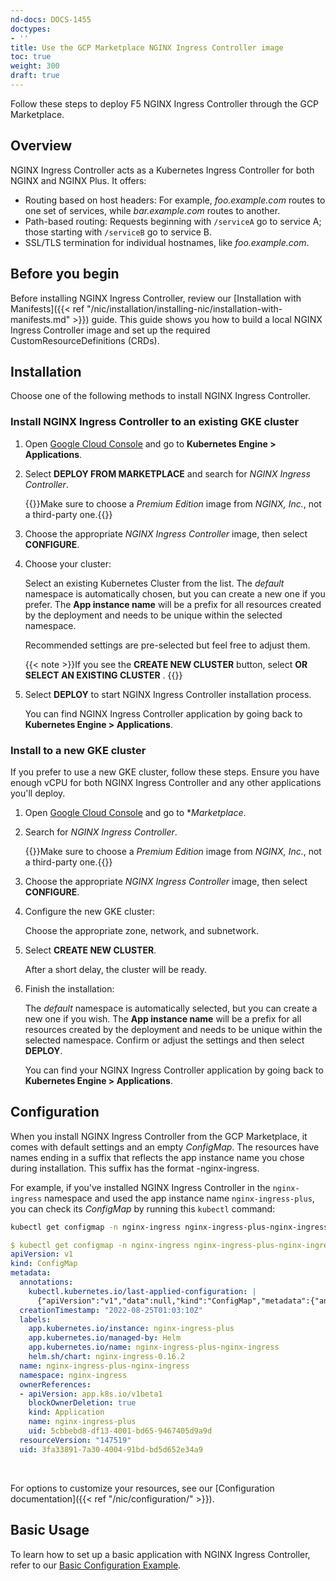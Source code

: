 ```yaml
---
nd-docs: DOCS-1455
doctypes:
- ''
title: Use the GCP Marketplace NGINX Ingress Controller image
toc: true
weight: 300
draft: true
---
```


Follow these steps to deploy F5 NGINX Ingress Controller through the GCP Marketplace.

## Overview

NGINX Ingress Controller acts as a Kubernetes Ingress Controller for both NGINX and NGINX Plus. It offers:

- Routing based on host headers: For example, _foo.example.com_ routes to one set of services, while _bar.example.com_ routes to another.
- Path-based routing: Requests beginning with `/serviceA` go to service A; those starting with `/serviceB` go to service B.
- SSL/TLS termination for individual hostnames, like _foo.example.com_.

## Before you begin

Before installing NGINX Ingress Controller, review our [Installation with Manifests]({{< ref "/nic/installation/installing-nic/installation-with-manifests.md" >}}) guide. This guide shows you how to build a local NGINX Ingress Controller image and set up the required CustomResourceDefinitions (CRDs).

## Installation

Choose one of the following methods to install NGINX Ingress Controller.

### Install NGINX Ingress Controller to an existing GKE cluster

1. Open [Google Cloud Console](https://console.cloud.google.com/) and go to **Kubernetes Engine > Applications**.

2. Select **DEPLOY FROM MARKETPLACE** and search for *NGINX Ingress Controller*.

   {{<note>}}Make sure to choose a _Premium Edition_ image from _NGINX, Inc._, not a third-party one.{{</note>}}

3. Choose the appropriate *NGINX Ingress Controller* image, then select **CONFIGURE**.

4. Choose your cluster:

   Select an existing Kubernetes Cluster from the list. The _default_ namespace is automatically chosen, but you can create a new one if you prefer. The **App instance name** will be a prefix for all resources created by the deployment and needs to be unique within the selected namespace.

   Recommended settings are pre-selected but feel free to adjust them.

   {{< note >}}If you see the **CREATE NEW CLUSTER** button, select **OR SELECT AN EXISTING CLUSTER** . {{</note>}}

5. Select **DEPLOY** to start NGINX Ingress Controller installation process.

   You can find NGINX Ingress Controller application by going back to **Kubernetes Engine > Applications**.

### Install to a new GKE cluster

If you prefer to use a new GKE cluster, follow these steps. Ensure you have enough vCPU for both NGINX Ingress Controller and any other applications you'll deploy.

1. Open [Google Cloud Console](https://console.cloud.google.com/) and go to **Marketplace*.
2. Search for *NGINX Ingress Controller*.

   {{<note>}}Make sure to choose a _Premium Edition_ image from _NGINX, Inc._, not a third-party one.{{</note>}}

3. Choose the appropriate *NGINX Ingress Controller* image, then select **CONFIGURE**.

4. Configure the new GKE cluster:

   Choose the appropriate zone, network, and subnetwork.

5. Select **CREATE NEW CLUSTER**.

   After a short delay, the cluster will be ready.

6. Finish the installation:

   The _default_ namespace is automatically selected, but you can create a new one if you wish. The **App instance name** will be a prefix for all resources created by the deployment and needs to be unique within the selected namespace. Confirm or adjust the settings and then select **DEPLOY**.

   You can find your NGINX Ingress Controller application by going back to **Kubernetes Engine > Applications**.

## Configuration

When you install NGINX Ingress Controller from the GCP Marketplace, it comes with default settings and an empty *ConfigMap*. The resources have names ending in a suffix that reflects the app instance name you chose during installation. This suffix has the format <app-instance-name>-nginx-ingress.

For example, if you've installed NGINX Ingress Controller in the `nginx-ingress` namespace and used the app instance name `nginx-ingress-plus`, you can check its _ConfigMap_ by running this `kubectl` command:

```bash
kubectl get configmap -n nginx-ingress nginx-ingress-plus-nginx-ingress -o yaml
```

``` yaml
$ kubectl get configmap -n nginx-ingress nginx-ingress-plus-nginx-ingress -o yaml
apiVersion: v1
kind: ConfigMap
metadata:
  annotations:
    kubectl.kubernetes.io/last-applied-configuration: |
      {"apiVersion":"v1","data":null,"kind":"ConfigMap","metadata":{"annotations":{},"labels":{"app.kubernetes.io/instance":"nginx-ingress-plus","app.kubernetes.io/managed-by":"Helm","app.kubernetes.io/name":"nginx-ingress-plus-nginx-ingress","helm.sh/chart":"nginx-ingress-0.16.2"},"name":"nginx-ingress-plus-nginx-ingress","namespace":"nginx-ingress","ownerReferences":[{"apiVersion":"app.k8s.io/v1beta1","blockOwnerDeletion":true,"kind":"Application","name":"nginx-ingress-plus","uid":"5cbbebd8-df13-4001-bd65-9467405d9a9d"}]}}
  creationTimestamp: "2022-08-25T01:03:10Z"
  labels:
    app.kubernetes.io/instance: nginx-ingress-plus
    app.kubernetes.io/managed-by: Helm
    app.kubernetes.io/name: nginx-ingress-plus-nginx-ingress
    helm.sh/chart: nginx-ingress-0.16.2
  name: nginx-ingress-plus-nginx-ingress
  namespace: nginx-ingress
  ownerReferences:
  - apiVersion: app.k8s.io/v1beta1
    blockOwnerDeletion: true
    kind: Application
    name: nginx-ingress-plus
    uid: 5cbbebd8-df13-4001-bd65-9467405d9a9d
  resourceVersion: "147519"
  uid: 3fa33891-7a30-4004-91bd-bd5d652e34a9
```

<br>

For options to customize your resources, see our [Configuration documentation]({{< ref "/nic/configuration/" >}}).

## Basic Usage

To learn how to set up a basic application with NGINX Ingress Controller, refer to our [Basic Configuration Example](https://github.com/nginx/kubernetes-ingress/tree/main/examples/custom-resources/basic-configuration).
